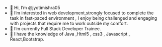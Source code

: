- 👋 Hi, I’m @jyotimishra05
- 👀 I’m interested in web development,strongly focused to complete the task in fast-paced environment , I enjoy being challenged and engaging with projects that require me to work outside my comfort.
- 🌱 I’m currently Full Stack Developer Trainee.
- 💞️ I have the knowledge of Java ,Html5 , css3 , Javascript , React,Bootstrap.

<!-- - Tech stack 	https://camo.githubusercontent.com/8e4a668bb3e69b0…76f3d7265616374266c6f676f436f6c6f723d363144424642 -->
<!---
jyotimishra05/jyotimishra05 is a ✨ special ✨ repository because its `README.md` (this file) appears on your GitHub profile.
You can click the Preview link to take a look at your changes.
--->

<!-- [![Anurag's GitHub stats](https://github-readme-stats.vercel.app/api?username=jyotimishra05)](https://github.com/anuraghazra/github-readme-stats) -->
